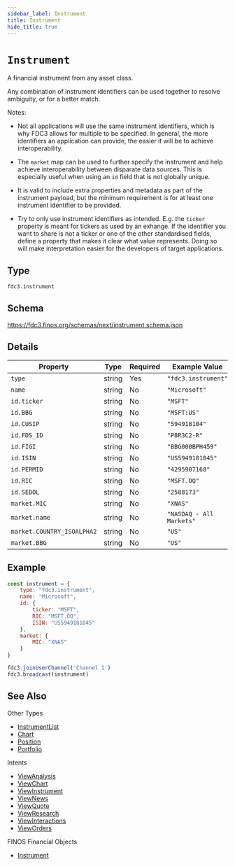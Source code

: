 ```yaml
---
sidebar_label: Instrument
title: Instrument
hide_title: true
---
```

# `Instrument`

A financial instrument from any asset class.

Any combination of instrument identifiers can be used together to resolve ambiguity, or for a better match.

Notes:

- Not all applications will use the same instrument identifiers, which is why FDC3 allows for multiple to be specified.
In general, the more identifiers an application can provide, the easier it will be to achieve interoperability.

- The `market` map can be used to further specify the instrument and help achieve interoperability between disparate data sources. This is especially useful when using an `id` field that is not globally unique.

- It is valid to include extra properties and metadata as part of the instrument payload, but the minimum requirement
is for at least one instrument identifier to be provided.

- Try to only use instrument identifiers as intended. E.g. the `ticker` property is meant for tickers as used by an exhange.
If the identifier you want to share is not a ticker or one of the other standardised fields, define
a property that makes it clear what value represents. Doing so will make interpretation easier for the developers of target applications.

## Type

`fdc3.instrument`

## Schema

https://fdc3.finos.org/schemas/next/instrument.schema.json

## Details

| Property                    | Type    | Required | Example Value            | More Info                                               |
|-----------------------------|---------|----------|--------------------------|--------------------------------------------------------|
| `type`                      | string  | Yes      | `"fdc3.instrument"`      |                                                        |
| `name`                      | string  | No       | `"Microsoft"`            |                                                        |
| `id.ticker`                 | string  | No       | `"MSFT"`                 |                                                        |
| `id.BBG`                    | string  | No       | `"MSFT:US"`              | https://www.bloomberg.com/                             |
| `id.CUSIP`                  | string  | No       | `"594918104"`            | https://www.cusip.com/                                 |
| `id.FDS_ID`                 | string  | No       | `"P8R3C2-R"`             | https://www.factset.com/                               |
| `id.FIGI`                   | string  | No       | `"BBG000BPH459"`         | https://www.openfigi.com/                              |
| `id.ISIN`                   | string  | No       | `"US5949181045"`         | https://www.isin.org/                                  |
| `id.PERMID`                 | string  | No       | `"4295907168"`           | https://permid.org/                                    |
| `id.RIC`                    | string  | No       | `"MSFT.OQ"`              | https://www.refinitiv.com/                             |
| `id.SEDOL`                  | string  | No       | `"2588173"`              | https://www.lseg.com/sedol                             |
| `market.MIC`                | string  | No       | `"XNAS"`                 | https://en.wikipedia.org/wiki/Market_Identifier_Code   |
| `market.name`               | string  | No       | `"NASDAQ - All Markets"` |                                                        |
| `market.COUNTRY_ISOALPHA2`  | string  | No       | `"US"`                   |                                                        |
| `market.BBG`                | string  | No       | `"US"`                   | https://www.bloomberg.com/                             |

## Example

```js
const instrument = {
    type: "fdc3.instrument",
    name: "Microsoft",
    id: {
        ticker: "MSFT",
        RIC: "MSFT.OQ",
        ISIN: "US5949181045"
    },
    market: {
        MIC: "XNAS"
    }
}

fdc3.joinUserChannel('Channel 1')
fdc3.broadcast(instrument)
```

## See Also

Other Types

- [InstrumentList](InstrumentList)
- [Chart](Chart)
- [Position](Position)
- [Portfolio](Portfolio)

Intents

- [ViewAnalysis](../../intents/ref/ViewAnalysis)
- [ViewChart](../../intents/ref/ViewChart)
- [ViewInstrument](../../intents/ref/ViewInstrument)
- [ViewNews](../../intents/ref/ViewNews)
- [ViewQuote](../../intents/ref/ViewQuote)
- [ViewResearch](../../intents/ref/ViewResearch)
- [ViewInteractions](../../intents/ref/ViewInteractions)
- [ViewOrders](../../intents/ref/ViewOrders)

FINOS Financial Objects
- [Instrument](https://fo.finos.org/docs/objects/instrument)
